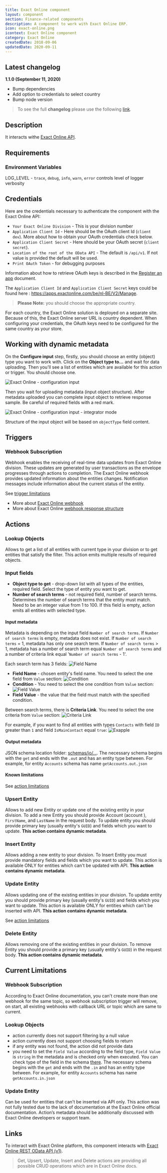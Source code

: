 ```yaml
---
title: Exact Online component
layout: component
section: Finance-related components
description: A component to work with Exact Online ERP.
icon: exact-online.png
icontext: Exact Online component
category: Exact Online
createdDate: 2018-09-06
updatedDate: 2020-09-11
---
```


## Latest changelog

**1.1.0 (September 11, 2020)**

* Bump dependencies
* Add option to credentials to select country
* Bump node version

> To see the full **changelog** please use the following [link](changelog).

## Description

It interacts withe [Exact Online API](https://support.exactonline.com/community/s/knowledge-base#All-All-DNO-Content-restrefdocs).

## Requirements

### Environment Variables

LOG_LEVEL - `trace`, `debug`, `info`, `warn`, `error` controls level of logger verbosity

## Credentials

Here are the credentials necessary to authenticate the component with the Exact Online API:

*   `Your Exact Online Division` - This is your division number
*   `Application Client Id` - Here should be the OAuth client Id (`client dev`). More about how to obtain your OAuth credentials check below.
*   `Application Client Secret` - Here should be your OAuth secret (`client secret`).
*   `Location of the root of the OData API` - The default is `/api/v1`. If not value is provided the default will be used.
*   `Print OAuth Token` - for debugging purposes

Information about how to retrieve OAuth keys is described in the [Register an app](https://support.exactonline.com/community/s/knowledge-base#All-All-DNO-Process-appcenter-eol-appcenter-dev-registerapp-p) document.

The `Application Client Id` and `Application Client Secret` keys could be found here : https://apps.exactonline.com/be/nl-BE/V2/Manage.

> **Please Note:** you should choose the appropriate country.

For each country, the Exact Online solution is deployed on a separate site. Because of this, the Exact Online server URL is country dependent. When configuring your credentials, the OAuth keys need to be configured for the same country as your store.

## Working with dynamic metadata

On the **Configure input** step, firstly, you should choose an entity (object)
type you want to work with. Click on the **Object type to...** and wait for data
uploading. Then you'll see a list of entities which are available for this action
or trigger. You should choose one.

![Exact Online  - configuration input](https://user-images.githubusercontent.com/22715422/45947428-df129180-bffc-11e8-8639-af545ad681ef.png)


Then you wait for uploading metadata (input object structure). After metadata
uploaded you can complete input object to retrieve response sample. Be careful of
required fields with a red mark.

![Exact Online  - configuration input - integrator mode](https://user-images.githubusercontent.com/22715422/45947440-e89bf980-bffc-11e8-8081-7e33d08f1ffa.png)

Structure of the input object will be based on `objectType` field content.

## Triggers

### Webhook Subscription

Webhook enables the receiving of real-time data updates from Exact Online division.
These updates are generated by user transactions as the envelope progresses through actions to completion.
The Exact Online webhook provides updated information about the entities changes.
Notification messages include information about the current status of the entity.

See [trigger limitations](#current-limitations)

-   More about [Exact Online webhook](https://support.exactonline.com/community/s/knowledge-base#All-All-DNO-Content-webhooksc)
-   More about Exact Online [webhook response structure](https://support.exactonline.com/community/s/knowledge-base#All-All-DNO-Content-webhookstut)


## Actions

### Lookup Objects

Allows to get a list of all entities with current type in your division or to
get entities that satisfy the filter. This action emits multiple results of required objects.

### Input fields

-   **Object type to get** - drop-down list with all types of the entities, required field. Select the type of entity you want to get.
-   **Number of search terms** - not required field, number of search terms. Determines the number of search terms that the entity must match. Need to be an integer value from 1 to 100. If this field is empty, action emits all entities with selected type.

#### Input metadata

Metadata is depending on the input field `Number of search terms`.
If `Number of search terms` is empty, metadata does not exist.
If `Number of search terms` = 1, metadata has only one search term.
If `Number of search terms` > 1, metadata has a number of search term equal `Number of search terms` and a number of criteria link equal '`Number of search terms` - 1'.

Each search term has 3 fields:
![Field Name](https://user-images.githubusercontent.com/16806832/49370809-06bd5e80-f6fe-11e8-8c77-34cae66dcbae.png)
-   **Field Name** - chosen entity's field name. You need to select the one field from `Value` section:
 ![Condition](https://user-images.githubusercontent.com/16806832/49369982-7e3dbe80-f6fb-11e8-803f-6815d2bb3cd6.png)
-   **Condition** - You need to select the one condition from `Value` section:
 ![Field Value](https://user-images.githubusercontent.com/16806832/49370391-ad086480-f6fc-11e8-8ac7-6f8034a25a7b.png)
-   **Field Value** - the value that the field must match with the specified condition.

Between search terms, there is **Criteria Link**. You need to select the one criteria from `Value` section:
![Criteria Link](https://user-images.githubusercontent.com/16806832/49371411-0aea7b80-f700-11e8-8ddf-9d74f8e98449.png)

For example, if you want to find all entities with types `Contacts` with field `ID` greater than `1` and field `IsMainContact` equal `true`:
![Exapple](https://user-images.githubusercontent.com/16806832/49372537-a9c4a700-f703-11e8-98d1-83d11754b303.png)

#### Output metadata

JSON schema location folder: [schemas/io/...](schemas/io). The necessary schema begins with the `get` and ends with the `.out` and has an entity type between. For example, for entity `Accounts` schema has name `getAccounts.out.json`

#### Known limitations
See [action limitations](#current-limitations)


### Upsert Entity

Allows to add new Entity or update one of the existing entity in your division.
To add a new Entity you should provide Account (account ), `FirstName`, and
`LastName` in the request body. To update entity you should provide primary key
(usually entity's `GUID`) and fields which you want to update. **This action contains dynamic metadata**.

### Insert Entity

Allows adding a new entity to your division. To Insert Entity you must provide
mandatory fields and fields which you want to update. This action is available
ONLY for entities which can't be updated with API. **This action contains dynamic metadata**.


### Update Entity

Allows updating one of the existing entities in your division. To update entity
you should provide primary key (usually entity's `GUID`) and fields which you want to update.
This action is available ONLY for entities which can't be inserted with API. **This action contains dynamic metadata**.

See [action limitations](#current-limitations)


### Delete Entity

Allows removing one of the existing entities in your division. To remove Entity
you should provide a primary key (usually entity's `GUID`)  in the request body. **This action contains dynamic metadata**.

## Current Limitations

### Webhook Subscription

According to Exact Online documentation, you can't create more than one webhook
for the same topic, so webhook subscription trigger will remove, on start,
all existing webhooks with callback URL or topic which are same to current.

### Lookup Objects

-   action currently does not support filtering by a null value
-   action currently does not support choosing fields to return
-   if any entity was not found, the action did not provide data
-   you need to set the `Field Value` according to the field type, `Field Value` is `string` in the metadata and is checked only when executed. You can check type of the field in the schema [there](schemas/io). The necessary schema begins with the `get` and ends with the `.in` and has an entity type between. For example, for entity `Accounts` schema has name `getAccounts.in.json`


### Update Entity

Can be used for entities that can't be inserted via API only. This action was not fully tested due to the lack of documentation at the Exact Online official documentation. Action’s metadata should be additionally discussed with Exact Online developers or support team.


## Links
To interact with Exact Online platform, this component interacts with
[Exact Online REST OData API (v1)](https://start.exactonline.nl/docs/HlpRestAPIResources.aspx?SourceAction=10).

> Get, Upsert, Update, Insert and Delete actions are providing all possible CRUD operations which are in Exact Online docs.
